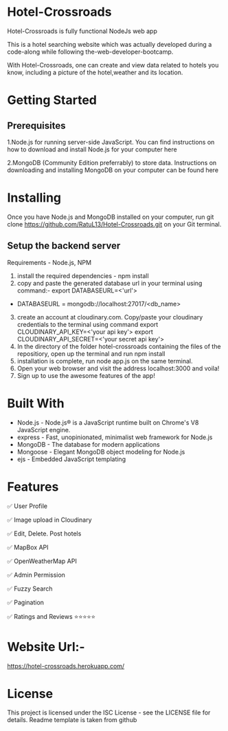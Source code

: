 # Hotel-Crossroads
Hotel-Crossroads is fully functional NodeJs web app

This is a hotel searching website which was actually developed during a code-along while following the-web-developer-bootcamp.

With Hotel-Crossroads, one can create and view data related to hotels you know, including a picture of the hotel,weather and its location.

# Getting Started
## Prerequisites
1.Node.js for running server-side JavaScript. You can find instructions on how to download and install Node.js for your computer here

2.MongoDB (Community Edition preferrably) to store data. Instructions on downloading and installing MongoDB on your computer can be found here

# Installing
Once you have Node.js and MongoDB installed on your computer,
run git clone https://github.com/RatuL13/Hotel-Crossroads.git on your Git terminal.
## Setup the backend server
Requirements - Node.js, NPM

1. install the required dependencies - npm install
2. copy and paste the generated database url in your terminal using command:- export DATABASEURL=<'url'>
* DATABASEURL = mongodb://localhost:27017/<db_name>
3. create an account at cloudinary.com. Copy/paste your cloudinary credentials to the terminal using command export CLOUDINARY_API_KEY=<'your api key'> 
export CLOUDINARY_API_SECRET=<'your secret api key'>
4. In the directory of the folder hotel-crossroads containing the files of the repositiory, open up the terminal and run npm install
5.  installation is complete, run node app.js on the same terminal.
6. Open your web browser and visit the address localhost:3000 and voila!
7. Sign up to use the awesome features of the app!

# Built With
* Node.js - Node.js® is a JavaScript runtime built on Chrome's V8 JavaScript engine.
* express - Fast, unopinionated, minimalist web framework for Node.js
* MongoDB - The database for modern applications
* Mongoose - Elegant MongoDB object modeling for Node.js
* ejs - Embedded JavaScript templating

# Features
✅ User Profile

✅ Image upload in Cloudinary

✅ Edit, Delete. Post hotels

✅ MapBox API

✅ OpenWeatherMap API

✅ Admin Permission

✅ Fuzzy Search

✅ Pagination

✅ Ratings and Reviews ⭐⭐⭐⭐⭐

# Website Url:-
https://hotel-crossroads.herokuapp.com/
# License
This project is licensed under the ISC License - see the LICENSE file for details. Readme template is taken from github
